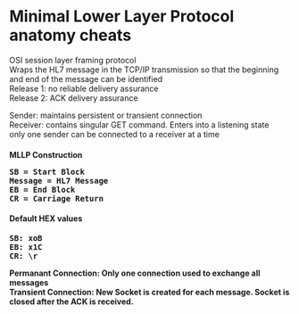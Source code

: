 Minimal Lower Layer Protocol anatomy cheats
===================================

OSI session layer framing protocol<br>
Wraps the HL7 message in the TCP/IP transmission so that the beginning and end of the message can be identified<br> 
Release 1: no reliable delivery assurance<br>
Release 2: ACK delivery assurance<br>

Sender: maintains persistent or transient connection<br>
Receiver: contains singular GET command. Enters into a listening state<br>
only one sender can be connected to a receiver at a time<br>

<h4>MLLP Construction<h/h4>
<pre>
SB = Start Block
Message = HL7 Message
EB = End Block
CR = Carriage Return
</pre>

<h4>Default HEX values</h4>
<pre>
SB: xoB
EB: x1C
CR: \r
</pre>

Permanant Connection: Only one connection used to exchange all messages<br>
Transient Connection: New Socket is created for each message. Socket is closed after the ACK is received.<br> 













